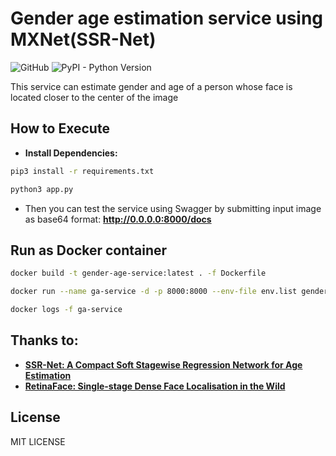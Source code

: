 # Gender age estimation service using MXNet(SSR-Net)


![GitHub](https://img.shields.io/github/license/mashape/apistatus.svg)
![PyPI - Python Version](https://img.shields.io/badge/python-v3.7-blue)

   This service can estimate gender and age of a person whose face is located closer to the center of the image
   

## How to Execute
* **Install Dependencies:**
```sh
pip3 install -r requirements.txt
```
```sh
python3 app.py
```
* Then you can test the service using Swagger by submitting input image as base64 format:
**http://0.0.0.0:8000/docs**


## Run as Docker container
```sh
docker build -t gender-age-service:latest . -f Dockerfile
```
```sh
docker run --name ga-service -d -p 8000:8000 --env-file env.list gender-age-service:latest
```
```sh
docker logs -f ga-service
```

## Thanks to:
*  [**SSR-Net: A Compact Soft Stagewise Regression Network for Age Estimation**](https://github.com/wayen820/gender_age_estimation_mxnet) 
*  [**RetinaFace: Single-stage Dense Face Localisation in the Wild**](https://github.com/deepinsight/insightface/tree/master/detection/retinaface) 

## License
MIT LICENSE
